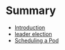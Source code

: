 # Summary

* [Introduction](README.md)
* [leader election](leader-election.md)
* [Scheduling a Pod](scheduling-a-pod.md)

